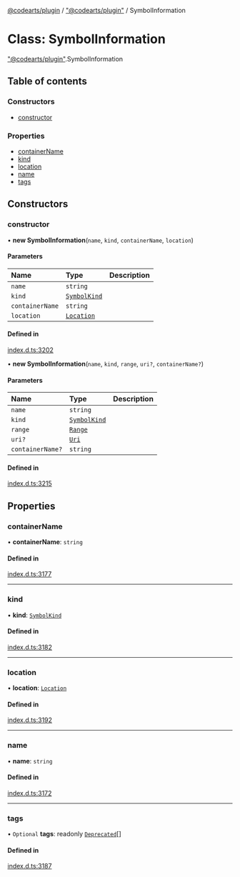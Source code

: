 [@codearts/plugin](../README.md) / ["@codearts/plugin"](../modules/_codearts_plugin_.md) / SymbolInformation

# Class: SymbolInformation

["@codearts/plugin"](../modules/_codearts_plugin_.md).SymbolInformation

## Table of contents

### Constructors

- [constructor](codearts_plugin_.SymbolInformation.md#constructor)

### Properties

- [containerName](codearts_plugin_.SymbolInformation.md#containername)
- [kind](codearts_plugin_.SymbolInformation.md#kind)
- [location](codearts_plugin_.SymbolInformation.md#location)
- [name](codearts_plugin_.SymbolInformation.md#name)
- [tags](codearts_plugin_.SymbolInformation.md#tags)

## Constructors

### constructor

• **new SymbolInformation**(`name`, `kind`, `containerName`, `location`)

#### Parameters

| Name | Type | Description |
| :------ | :------ | :------ |
| `name` | `string` |  |
| `kind` | [`SymbolKind`](../enums/codearts_plugin_.SymbolKind.md) |  |
| `containerName` | `string` |  |
| `location` | [`Location`](codearts_plugin_.Location.md) |  |

#### Defined in

[index.d.ts:3202](https://github.com/huaweicloud/cloudide-plugin-api/blob/a4193a8/index.d.ts#L3202)

• **new SymbolInformation**(`name`, `kind`, `range`, `uri?`, `containerName?`)

#### Parameters

| Name | Type | Description |
| :------ | :------ | :------ |
| `name` | `string` |  |
| `kind` | [`SymbolKind`](../enums/codearts_plugin_.SymbolKind.md) |  |
| `range` | [`Range`](codearts_plugin_.Range.md) |  |
| `uri?` | [`Uri`](codearts_plugin_.Uri.md) |  |
| `containerName?` | `string` |  |

#### Defined in

[index.d.ts:3215](https://github.com/huaweicloud/cloudide-plugin-api/blob/a4193a8/index.d.ts#L3215)

## Properties

### containerName

• **containerName**: `string`

#### Defined in

[index.d.ts:3177](https://github.com/huaweicloud/cloudide-plugin-api/blob/a4193a8/index.d.ts#L3177)

___

### kind

• **kind**: [`SymbolKind`](../enums/codearts_plugin_.SymbolKind.md)

#### Defined in

[index.d.ts:3182](https://github.com/huaweicloud/cloudide-plugin-api/blob/a4193a8/index.d.ts#L3182)

___

### location

• **location**: [`Location`](codearts_plugin_.Location.md)

#### Defined in

[index.d.ts:3192](https://github.com/huaweicloud/cloudide-plugin-api/blob/a4193a8/index.d.ts#L3192)

___

### name

• **name**: `string`

#### Defined in

[index.d.ts:3172](https://github.com/huaweicloud/cloudide-plugin-api/blob/a4193a8/index.d.ts#L3172)

___

### tags

• `Optional` **tags**: readonly [`Deprecated`](../enums/codearts_plugin_.SymbolTag.md#deprecated)[]

#### Defined in

[index.d.ts:3187](https://github.com/huaweicloud/cloudide-plugin-api/blob/a4193a8/index.d.ts#L3187)
